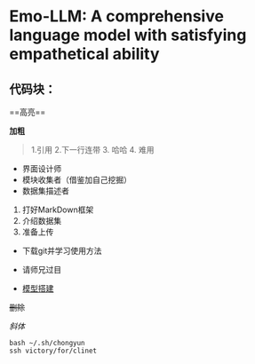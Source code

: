 # Emo-LLM: A comprehensive language model with satisfying empathetical ability

## 代码块：

==高亮==

**加粗**

> 1.引用
> 2.下一行连带
> 3. 哈哈
> 4. 难用

* 界面设计师
* 模块收集者（借鉴加自己挖掘）
* 数据集描述者

1. 打好MarkDown框架
2. 介绍数据集
3. 准备上传
* 下载git并学习使用方法
* 请师兄过目

* [模型搭建](https://pytorch.org/tutorials/beginner/basics/buildmodel_tutorial.html)

~~删除~~

*斜体*

```
bash ~/.sh/chongyun
ssh victory/for/clinet
```


```python

```
